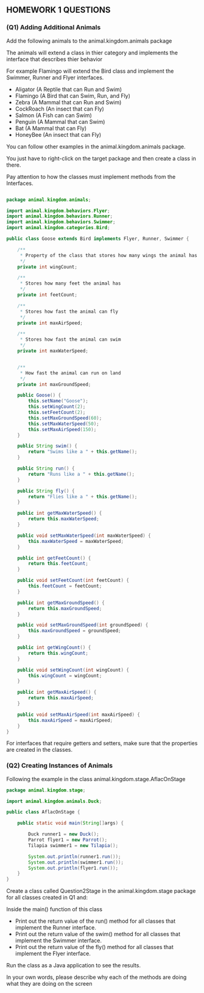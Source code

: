 ## HOMEWORK 1 QUESTIONS

### (Q1) Adding Additional Animals

Add the following animals to the animal.kingdom.animals package

The animals will extend a class in thier category and implements the interface that describes thier behavior

For example Flamingo will extend the Bird class and implement the Swimmer, Runner and Flyer interfaces.

* Aligator (A Reptile that can Run and Swim)
* Flamingo (A Bird that can Swim, Run, and Fly)
* Zebra (A Mammal that can Run and Swim)
* CockRoach (An insect that can Fly)
* Salmon (A Fish can can Swim)
* Penguin (A Mammal that can Swim)
* Bat (A Mammal that can Fly)
* HoneyBee (An insect that can Fly)

You can follow other examples in the animal.kingdom.animals package.

You just have to right-click on the target package and then create a class in there.

Pay attention to how the classes must implement methods from the Interfaces.

```java

package animal.kingdom.animals;

import animal.kingdom.behaviors.Flyer;
import animal.kingdom.behaviors.Runner;
import animal.kingdom.behaviors.Swimmer;
import animal.kingdom.categories.Bird;

public class Goose extends Bird implements Flyer, Runner, Swimmer {

    /**
     * Property of the class that stores how many wings the animal has
     */
    private int wingCount;

    /**
     * Stores how many feet the animal has
     */
    private int feetCount;

    /**
     * Stores how fast the animal can fly
     */
    private int maxAirSpeed;

    /**
     * Stores how fast the animal can swim
     */
    private int maxWaterSpeed;


    /**
     * How fast the animal can run on land
     */
    private int maxGroundSpeed;

    public Goose() {
        this.setName("Goose");
        this.setWingCount(2);
        this.setFeetCount(2);
        this.setMaxGroundSpeed(60);
        this.setMaxWaterSpeed(50);
        this.setMaxAirSpeed(150);
    }

    public String swim() {
        return "Swims like a " + this.getName();
    }

    public String run() {
        return "Runs like a " + this.getName();
    }

    public String fly() {
        return "Flies like a " + this.getName();
    }

    public int getMaxWaterSpeed() {
        return this.maxWaterSpeed;
    }

    public void setMaxWaterSpeed(int maxWaterSpeed) {
        this.maxWaterSpeed = maxWaterSpeed;
    }

    public int getFeetCount() {
        return this.feetCount;
    }

    public void setFeetCount(int feetCount) {
        this.feetCount = feetCount;
    }

    public int getMaxGroundSpeed() {
        return this.maxGroundSpeed;
    }

    public void setMaxGroundSpeed(int groundSpeed) {
        this.maxGroundSpeed = groundSpeed;
    }

    public int getWingCount() {
        return this.wingCount;
    }

    public void setWingCount(int wingCount) {
        this.wingCount = wingCount;
    }

    public int getMaxAirSpeed() {
        return this.maxAirSpeed;
    }

    public void setMaxAirSpeed(int maxAirSpeed) {
        this.maxAirSpeed = maxAirSpeed;
    }
}

```

For interfaces that require getters and setters, make sure that the properties are created in the classes.

### (Q2) Creating Instances of Animals

Following the example in the class animal.kingdom.stage.AflacOnStage

```java
package animal.kingdom.stage;

import animal.kingdom.animals.Duck;

public class AflacOnStage {

    public static void main(String[]args) {

        Duck runner1 = new Duck();
        Parrot flyer1 = new Parrot();
        Tilapia swimmer1 = new Tilapia();

        System.out.println(runner1.run());
        System.out.println(swimmer1.run());
        System.out.println(flyer1.run());
    }
}
```

Create a class called Question2Stage in the animal.kingdom.stage package for all classes created in Q1 and:

Inside the main() function of this class

* Print out the return value of the run() method for all classes that implement the Runner interface.
* Print out the return value of the swim() method for all classes that implement the Swimmer interface.
* Print out the return value of the fly() method for all classes that implement the Flyer interface.

Run the class as a Java application to see the results.

In your own words, please describe why each of the methods are doing what they are doing on the screen




